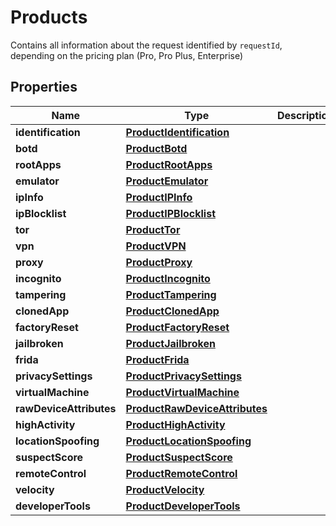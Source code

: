 

# Products

Contains all information about the request identified by `requestId`, depending on the pricing plan (Pro, Pro Plus, Enterprise)

## Properties

| Name | Type | Description | Notes |
|------------ | ------------- | ------------- | -------------|
|**identification** | [**ProductIdentification**](ProductIdentification.md) |  |  [optional] |
|**botd** | [**ProductBotd**](ProductBotd.md) |  |  [optional] |
|**rootApps** | [**ProductRootApps**](ProductRootApps.md) |  |  [optional] |
|**emulator** | [**ProductEmulator**](ProductEmulator.md) |  |  [optional] |
|**ipInfo** | [**ProductIPInfo**](ProductIPInfo.md) |  |  [optional] |
|**ipBlocklist** | [**ProductIPBlocklist**](ProductIPBlocklist.md) |  |  [optional] |
|**tor** | [**ProductTor**](ProductTor.md) |  |  [optional] |
|**vpn** | [**ProductVPN**](ProductVPN.md) |  |  [optional] |
|**proxy** | [**ProductProxy**](ProductProxy.md) |  |  [optional] |
|**incognito** | [**ProductIncognito**](ProductIncognito.md) |  |  [optional] |
|**tampering** | [**ProductTampering**](ProductTampering.md) |  |  [optional] |
|**clonedApp** | [**ProductClonedApp**](ProductClonedApp.md) |  |  [optional] |
|**factoryReset** | [**ProductFactoryReset**](ProductFactoryReset.md) |  |  [optional] |
|**jailbroken** | [**ProductJailbroken**](ProductJailbroken.md) |  |  [optional] |
|**frida** | [**ProductFrida**](ProductFrida.md) |  |  [optional] |
|**privacySettings** | [**ProductPrivacySettings**](ProductPrivacySettings.md) |  |  [optional] |
|**virtualMachine** | [**ProductVirtualMachine**](ProductVirtualMachine.md) |  |  [optional] |
|**rawDeviceAttributes** | [**ProductRawDeviceAttributes**](ProductRawDeviceAttributes.md) |  |  [optional] |
|**highActivity** | [**ProductHighActivity**](ProductHighActivity.md) |  |  [optional] |
|**locationSpoofing** | [**ProductLocationSpoofing**](ProductLocationSpoofing.md) |  |  [optional] |
|**suspectScore** | [**ProductSuspectScore**](ProductSuspectScore.md) |  |  [optional] |
|**remoteControl** | [**ProductRemoteControl**](ProductRemoteControl.md) |  |  [optional] |
|**velocity** | [**ProductVelocity**](ProductVelocity.md) |  |  [optional] |
|**developerTools** | [**ProductDeveloperTools**](ProductDeveloperTools.md) |  |  [optional] |



